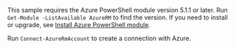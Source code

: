 ﻿---
author: cynthn
ms.service: virtual-machines
ms.topic: include
ms.date: 11/25/2018
ms.author: cynthn
---
This sample requires the Azure PowerShell module version 5.1.1 or later. Run ` Get-Module -ListAvailable AzureRM` to find the version. If you need to install or upgrade, see [Install Azure PowerShell module](/powershell/azure/install-azurerm-ps). 

Run `Connect-AzureRmAccount` to create a connection with Azure. 
